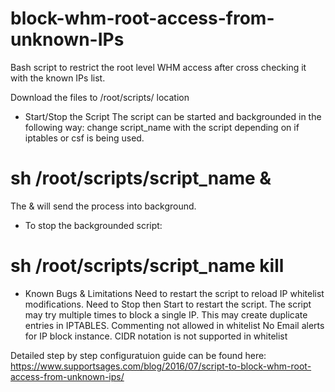 # block-whm-root-access-from-unknown-IPs
Bash script to restrict the root level WHM access after cross checking it with the known IPs list.

Download the files to /root/scripts/ location

- Start/Stop the Script
The script can be started and backgrounded in the following way:
change script_name with the script depending on if iptables or csf is being used.
# sh /root/scripts/script_name &
The & will send the process into background.
- To stop the backgrounded script:
# sh /root/scripts/script_name kill

- Known Bugs & Limitations
Need to restart the script to reload IP whitelist modifications.
Need to Stop then Start to restart the script.
The script may try multiple times to block a single IP. This may create duplicate entries in IPTABLES.
Commenting not allowed in whitelist
No Email alerts for IP block instance.
CIDR notation is not supported in whitelist

Detailed step by step configuratuion guide can be found here: https://www.supportsages.com/blog/2016/07/script-to-block-whm-root-access-from-unknown-ips/
